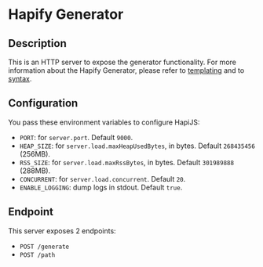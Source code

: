 # Hapify Generator

## Description

This is an HTTP server to expose the generator functionality.
For more information about the Hapify Generator, please refer to [templating](TEMPLATING.md)
and to [syntax](https://bitbucket.org/tractrs/hapify-cli/src/master/libs/syntax/README.md).

## Configuration

You pass these environment variables to configure HapiJS:

- `PORT`: for `server.port`. Default `9000`.
- `HEAP_SIZE`: for `server.load.maxHeapUsedBytes`, in bytes. Default `268435456` (256MB).
- `RSS_SIZE`: for `server.load.maxRssBytes`, in bytes. Default `301989888` (288MB).
- `CONCURRENT`: for `server.load.concurrent`. Default `20`.
- `ENABLE_LOGGING`: dump logs in stdout. Default `true`.

## Endpoint

This server exposes 2 endpoints:

- `POST /generate`
- `POST /path`
